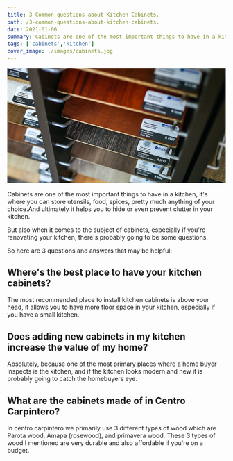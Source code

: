 ```yaml
---
title: 3 Common questions about Kitchen Cabinets.
path: /3-common-questions-about-kitchen-cabinets.
date: 2021-01-06
summary: Cabinets are one of the most important things to have in a kitchen, it's where you can store utensils, food, spices, pretty much anything of your choice.
tags: ['cabinets','kitchen']
cover_image: ./images/cabinets.jpg
---
```


![background](./images/cabinets.jpg)

Cabinets are one of the most important things to have in a kitchen, it's where you can store utensils, food, spices, pretty much anything of your choice.And ultimately it helps you to hide or even prevent clutter in your kitchen.

But also when it comes to the subject of cabinets, especially if you're renovating your kitchen, there's probably going to be some questions. 

So here are 3 questions and answers that may be helpful:

## Where's the best place to have your kitchen cabinets?

The most recommended place to install  kitchen cabinets is above your head, it allows you to have more floor space in your kitchen, especially if you have a small kitchen.

## Does adding new cabinets in my kitchen increase the value of my home?

Absolutely, because one of the most primary places where a home buyer inspects is the kitchen, and if the kitchen looks modern and new it is probably going to catch the homebuyers eye.


## What are the cabinets made of in Centro Carpintero? 

In centro carpintero we primarily use 3 different types of wood which are Parota wood, Amapa (rosewood), and primavera wood.
These 3 types of wood I mentioned are very durable and also affordable if you're on a budget.

